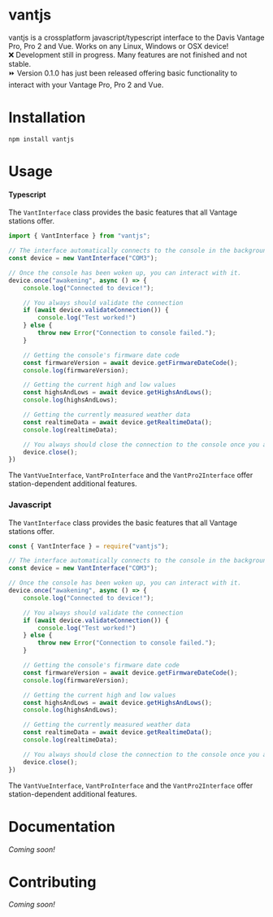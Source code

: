 # vantjs
vantjs is a crossplatform javascript/typescript interface to the Davis Vantage Pro, Pro 2 and Vue. Works on any Linux, Windows or OSX device! <br>
❌ Development still in progress. Many features are not finished and not stable.<br>
⏩ Version 0.1.0 has just been released offering basic functionality to interact with your Vantage Pro, Pro 2 and Vue.

# Installation
```
npm install vantjs
```

# Usage

#### Typescript

The `VantInterface` class provides the basic features that all Vantage stations offer.
```typescript
import { VantInterface } from "vantjs";

// The interface automatically connects to the console in the background and tries to wake it up.
const device = new VantInterface("COM3");

// Once the console has been woken up, you can interact with it.
device.once("awakening", async () => {
    console.log("Connected to device!");

    // You always should validate the connection
    if (await device.validateConnection()) {
        console.log("Test worked!")
    } else {
        throw new Error("Connection to console failed.");
    }

    // Getting the console's firmware date code
    const firmwareVersion = await device.getFirmwareDateCode();
    console.log(firmwareVersion);

    // Getting the current high and low values
    const highsAndLows = await device.getHighsAndLows();
    console.log(highsAndLows);

    // Getting the currently measured weather data
    const realtimeData = await device.getRealtimeData();
    console.log(realtimeData);

    // You always should close the connection to the console once you are done
    device.close();
})
```
The `VantVueInterface`, `VantProInterface` and the `VantPro2Interface` offer station-dependent additional features.

### Javascript
The `VantInterface` class provides the basic features that all Vantage stations offer.
```javascript
const { VantInterface } = require("vantjs");

// The interface automatically connects to the console in the background and tries to wake it up.
const device = new VantInterface("COM3");

// Once the console has been woken up, you can interact with it.
device.once("awakening", async () => {
    console.log("Connected to device!");

    // You always should validate the connection
    if (await device.validateConnection()) {
        console.log("Test worked!")
    } else {
        throw new Error("Connection to console failed.");
    }

    // Getting the console's firmware date code
    const firmwareVersion = await device.getFirmwareDateCode();
    console.log(firmwareVersion);

    // Getting the current high and low values
    const highsAndLows = await device.getHighsAndLows();
    console.log(highsAndLows);

    // Getting the currently measured weather data
    const realtimeData = await device.getRealtimeData();
    console.log(realtimeData);

    // You always should close the connection to the console once you are done
    device.close();
})
```
The `VantVueInterface`, `VantProInterface` and the `VantPro2Interface` offer station-dependent additional features.

# Documentation
_Coming soon!_

# Contributing

_Coming soon!_
